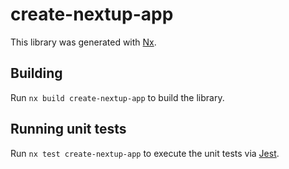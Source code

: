 # create-nextup-app

This library was generated with [Nx](https://nx.dev).

## Building

Run `nx build create-nextup-app` to build the library.

## Running unit tests

Run `nx test create-nextup-app` to execute the unit tests via [Jest](https://jestjs.io).
